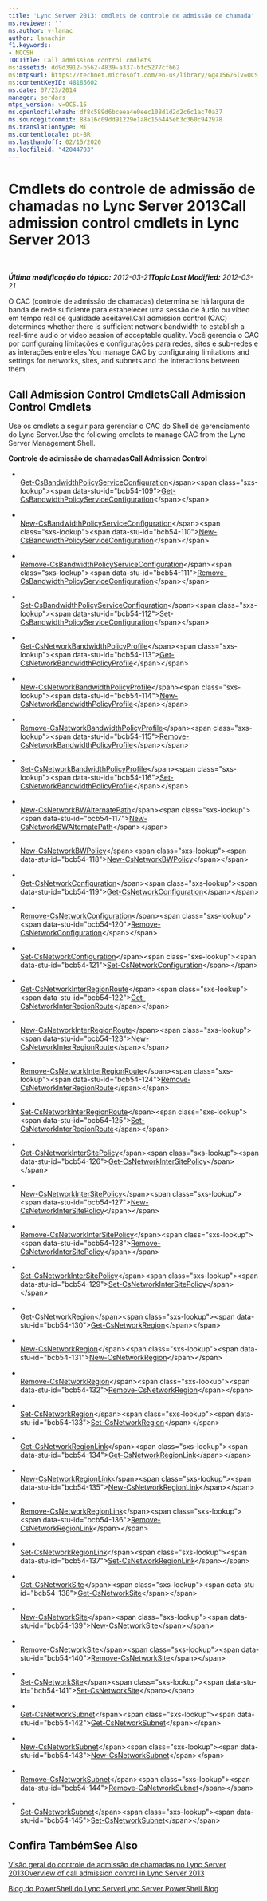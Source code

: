 ```yaml
---
title: 'Lync Server 2013: cmdlets de controle de admissão de chamada'
ms.reviewer: ''
ms.author: v-lanac
author: lanachin
f1.keywords:
- NOCSH
TOCTitle: Call admission control cmdlets
ms:assetid: dd9d3912-b562-4839-a337-bfc5277cfb62
ms:mtpsurl: https://technet.microsoft.com/en-us/library/Gg415676(v=OCS.15)
ms:contentKeyID: 48185602
ms.date: 07/23/2014
manager: serdars
mtps_version: v=OCS.15
ms.openlocfilehash: df8c589d6bceea4e0eec108d1d2d2c6c1ac70a37
ms.sourcegitcommit: 88a16c09dd91229e1a8c156445eb3c360c942978
ms.translationtype: MT
ms.contentlocale: pt-BR
ms.lasthandoff: 02/15/2020
ms.locfileid: "42044703"
---
```

<div data-xmlns="http://www.w3.org/1999/xhtml">

<div class="topic" data-xmlns="http://www.w3.org/1999/xhtml" data-msxsl="urn:schemas-microsoft-com:xslt" data-cs="http://msdn.microsoft.com/">

<div data-asp="http://msdn2.microsoft.com/asp">

# <a name="call-admission-control-cmdlets-in-lync-server-2013"></a><span data-ttu-id="bcb54-102">Cmdlets do controle de admissão de chamadas no Lync Server 2013</span><span class="sxs-lookup"><span data-stu-id="bcb54-102">Call admission control cmdlets in Lync Server 2013</span></span>

</div>

<div id="mainSection">

<div id="mainBody">

<span> </span>

<span data-ttu-id="bcb54-103">_**Última modificação do tópico:** 2012-03-21_</span><span class="sxs-lookup"><span data-stu-id="bcb54-103">_**Topic Last Modified:** 2012-03-21_</span></span>

<span data-ttu-id="bcb54-104">O CAC (controle de admissão de chamadas) determina se há largura de banda de rede suficiente para estabelecer uma sessão de áudio ou vídeo em tempo real de qualidade aceitável.</span><span class="sxs-lookup"><span data-stu-id="bcb54-104">Call admission control (CAC) determines whether there is sufficient network bandwidth to establish a real-time audio or video session of acceptable quality.</span></span> <span data-ttu-id="bcb54-105">Você gerencia o CAC por configuraing limitações e configurações para redes, sites e sub-redes e as interações entre eles.</span><span class="sxs-lookup"><span data-stu-id="bcb54-105">You manage CAC by configuraing limitations and settings for networks, sites, and subnets and the interactions between them.</span></span>

<div>

## <a name="call-admission-control-cmdlets"></a><span data-ttu-id="bcb54-106">Call Admission Control Cmdlets</span><span class="sxs-lookup"><span data-stu-id="bcb54-106">Call Admission Control Cmdlets</span></span>

<span data-ttu-id="bcb54-107">Use os cmdlets a seguir para gerenciar o CAC do Shell de gerenciamento do Lync Server.</span><span class="sxs-lookup"><span data-stu-id="bcb54-107">Use the following cmdlets to manage CAC from the Lync Server Management Shell.</span></span>

<span data-ttu-id="bcb54-108">**Controle de admissão de chamadas**</span><span class="sxs-lookup"><span data-stu-id="bcb54-108">**Call Admission Control**</span></span>

  - <span></span>  
    <span data-ttu-id="bcb54-109">[Get-CsBandwidthPolicyServiceConfiguration](https://technet.microsoft.com/library/Gg412727(v=OCS.15))</span><span class="sxs-lookup"><span data-stu-id="bcb54-109">[Get-CsBandwidthPolicyServiceConfiguration](https://technet.microsoft.com/library/Gg412727(v=OCS.15))</span></span>

  - <span></span>  
    <span data-ttu-id="bcb54-110">[New-CsBandwidthPolicyServiceConfiguration](https://technet.microsoft.com/library/Gg398175(v=OCS.15))</span><span class="sxs-lookup"><span data-stu-id="bcb54-110">[New-CsBandwidthPolicyServiceConfiguration](https://technet.microsoft.com/library/Gg398175(v=OCS.15))</span></span>

  - <span></span>  
    <span data-ttu-id="bcb54-111">[Remove-CsBandwidthPolicyServiceConfiguration](https://technet.microsoft.com/library/Gg398877(v=OCS.15))</span><span class="sxs-lookup"><span data-stu-id="bcb54-111">[Remove-CsBandwidthPolicyServiceConfiguration](https://technet.microsoft.com/library/Gg398877(v=OCS.15))</span></span>

  - <span></span>  
    <span data-ttu-id="bcb54-112">[Set-CsBandwidthPolicyServiceConfiguration](https://technet.microsoft.com/library/Gg412863(v=OCS.15))</span><span class="sxs-lookup"><span data-stu-id="bcb54-112">[Set-CsBandwidthPolicyServiceConfiguration](https://technet.microsoft.com/library/Gg412863(v=OCS.15))</span></span>

<!-- end list -->

  - <span></span>  
    <span data-ttu-id="bcb54-113">[Get-CsNetworkBandwidthPolicyProfile](https://technet.microsoft.com/library/Gg425815(v=OCS.15))</span><span class="sxs-lookup"><span data-stu-id="bcb54-113">[Get-CsNetworkBandwidthPolicyProfile](https://technet.microsoft.com/library/Gg425815(v=OCS.15))</span></span>

  - <span></span>  
    <span data-ttu-id="bcb54-114">[New-CsNetworkBandwidthPolicyProfile](https://technet.microsoft.com/library/Gg398675(v=OCS.15))</span><span class="sxs-lookup"><span data-stu-id="bcb54-114">[New-CsNetworkBandwidthPolicyProfile](https://technet.microsoft.com/library/Gg398675(v=OCS.15))</span></span>

  - <span></span>  
    <span data-ttu-id="bcb54-115">[Remove-CsNetworkBandwidthPolicyProfile](https://technet.microsoft.com/library/Gg398609(v=OCS.15))</span><span class="sxs-lookup"><span data-stu-id="bcb54-115">[Remove-CsNetworkBandwidthPolicyProfile](https://technet.microsoft.com/library/Gg398609(v=OCS.15))</span></span>

  - <span></span>  
    <span data-ttu-id="bcb54-116">[Set-CsNetworkBandwidthPolicyProfile](https://technet.microsoft.com/library/Gg398338(v=OCS.15))</span><span class="sxs-lookup"><span data-stu-id="bcb54-116">[Set-CsNetworkBandwidthPolicyProfile](https://technet.microsoft.com/library/Gg398338(v=OCS.15))</span></span>

<!-- end list -->

  - <span></span>  
    <span data-ttu-id="bcb54-117">[New-CsNetworkBWAlternatePath](https://technet.microsoft.com/library/Gg398732(v=OCS.15))</span><span class="sxs-lookup"><span data-stu-id="bcb54-117">[New-CsNetworkBWAlternatePath](https://technet.microsoft.com/library/Gg398732(v=OCS.15))</span></span>

<!-- end list -->

  - <span></span>  
    <span data-ttu-id="bcb54-118">[New-CsNetworkBWPolicy](https://technet.microsoft.com/library/Gg412916(v=OCS.15))</span><span class="sxs-lookup"><span data-stu-id="bcb54-118">[New-CsNetworkBWPolicy](https://technet.microsoft.com/library/Gg412916(v=OCS.15))</span></span>

<!-- end list -->

  - <span></span>  
    <span data-ttu-id="bcb54-119">[Get-CsNetworkConfiguration](https://technet.microsoft.com/library/Gg398140(v=OCS.15))</span><span class="sxs-lookup"><span data-stu-id="bcb54-119">[Get-CsNetworkConfiguration](https://technet.microsoft.com/library/Gg398140(v=OCS.15))</span></span>

  - <span></span>  
    <span data-ttu-id="bcb54-120">[Remove-CsNetworkConfiguration](https://technet.microsoft.com/library/Gg398938(v=OCS.15))</span><span class="sxs-lookup"><span data-stu-id="bcb54-120">[Remove-CsNetworkConfiguration](https://technet.microsoft.com/library/Gg398938(v=OCS.15))</span></span>

  - <span></span>  
    <span data-ttu-id="bcb54-121">[Set-CsNetworkConfiguration](https://technet.microsoft.com/library/Gg398927(v=OCS.15))</span><span class="sxs-lookup"><span data-stu-id="bcb54-121">[Set-CsNetworkConfiguration](https://technet.microsoft.com/library/Gg398927(v=OCS.15))</span></span>

<!-- end list -->

  - <span></span>  
    <span data-ttu-id="bcb54-122">[Get-CsNetworkInterRegionRoute](https://technet.microsoft.com/library/Gg425817(v=OCS.15))</span><span class="sxs-lookup"><span data-stu-id="bcb54-122">[Get-CsNetworkInterRegionRoute](https://technet.microsoft.com/library/Gg425817(v=OCS.15))</span></span>

  - <span></span>  
    <span data-ttu-id="bcb54-123">[New-CsNetworkInterRegionRoute](https://technet.microsoft.com/library/Gg398779(v=OCS.15))</span><span class="sxs-lookup"><span data-stu-id="bcb54-123">[New-CsNetworkInterRegionRoute](https://technet.microsoft.com/library/Gg398779(v=OCS.15))</span></span>

  - <span></span>  
    <span data-ttu-id="bcb54-124">[Remove-CsNetworkInterRegionRoute](https://technet.microsoft.com/library/Gg398743(v=OCS.15))</span><span class="sxs-lookup"><span data-stu-id="bcb54-124">[Remove-CsNetworkInterRegionRoute](https://technet.microsoft.com/library/Gg398743(v=OCS.15))</span></span>

  - <span></span>  
    <span data-ttu-id="bcb54-125">[Set-CsNetworkInterRegionRoute](https://technet.microsoft.com/library/Gg398410(v=OCS.15))</span><span class="sxs-lookup"><span data-stu-id="bcb54-125">[Set-CsNetworkInterRegionRoute](https://technet.microsoft.com/library/Gg398410(v=OCS.15))</span></span>

<!-- end list -->

  - <span></span>  
    <span data-ttu-id="bcb54-126">[Get-CsNetworkInterSitePolicy](https://technet.microsoft.com/library/Gg412769(v=OCS.15))</span><span class="sxs-lookup"><span data-stu-id="bcb54-126">[Get-CsNetworkInterSitePolicy](https://technet.microsoft.com/library/Gg412769(v=OCS.15))</span></span>

  - <span></span>  
    <span data-ttu-id="bcb54-127">[New-CsNetworkInterSitePolicy](https://technet.microsoft.com/library/Gg398994(v=OCS.15))</span><span class="sxs-lookup"><span data-stu-id="bcb54-127">[New-CsNetworkInterSitePolicy](https://technet.microsoft.com/library/Gg398994(v=OCS.15))</span></span>

  - <span></span>  
    <span data-ttu-id="bcb54-128">[Remove-CsNetworkInterSitePolicy](https://technet.microsoft.com/library/Gg398963(v=OCS.15))</span><span class="sxs-lookup"><span data-stu-id="bcb54-128">[Remove-CsNetworkInterSitePolicy](https://technet.microsoft.com/library/Gg398963(v=OCS.15))</span></span>

  - <span></span>  
    <span data-ttu-id="bcb54-129">[Set-CsNetworkInterSitePolicy](https://technet.microsoft.com/library/Gg398772(v=OCS.15))</span><span class="sxs-lookup"><span data-stu-id="bcb54-129">[Set-CsNetworkInterSitePolicy](https://technet.microsoft.com/library/Gg398772(v=OCS.15))</span></span>

<!-- end list -->

  - <span></span>  
    <span data-ttu-id="bcb54-130">[Get-CsNetworkRegion](https://technet.microsoft.com/library/Gg398406(v=OCS.15))</span><span class="sxs-lookup"><span data-stu-id="bcb54-130">[Get-CsNetworkRegion](https://technet.microsoft.com/library/Gg398406(v=OCS.15))</span></span>

  - <span></span>  
    <span data-ttu-id="bcb54-131">[New-CsNetworkRegion](https://technet.microsoft.com/library/Gg425829(v=OCS.15))</span><span class="sxs-lookup"><span data-stu-id="bcb54-131">[New-CsNetworkRegion](https://technet.microsoft.com/library/Gg425829(v=OCS.15))</span></span>

  - <span></span>  
    <span data-ttu-id="bcb54-132">[Remove-CsNetworkRegion](https://technet.microsoft.com/library/Gg398466(v=OCS.15))</span><span class="sxs-lookup"><span data-stu-id="bcb54-132">[Remove-CsNetworkRegion](https://technet.microsoft.com/library/Gg398466(v=OCS.15))</span></span>

  - <span></span>  
    <span data-ttu-id="bcb54-133">[Set-CsNetworkRegion](https://technet.microsoft.com/library/Gg413089(v=OCS.15))</span><span class="sxs-lookup"><span data-stu-id="bcb54-133">[Set-CsNetworkRegion](https://technet.microsoft.com/library/Gg413089(v=OCS.15))</span></span>

<!-- end list -->

  - <span></span>  
    <span data-ttu-id="bcb54-134">[Get-CsNetworkRegionLink](https://technet.microsoft.com/library/Gg398972(v=OCS.15))</span><span class="sxs-lookup"><span data-stu-id="bcb54-134">[Get-CsNetworkRegionLink](https://technet.microsoft.com/library/Gg398972(v=OCS.15))</span></span>

  - <span></span>  
    <span data-ttu-id="bcb54-135">[New-CsNetworkRegionLink](https://technet.microsoft.com/library/Gg398437(v=OCS.15))</span><span class="sxs-lookup"><span data-stu-id="bcb54-135">[New-CsNetworkRegionLink](https://technet.microsoft.com/library/Gg398437(v=OCS.15))</span></span>

  - <span></span>  
    <span data-ttu-id="bcb54-136">[Remove-CsNetworkRegionLink](https://technet.microsoft.com/library/Gg413012(v=OCS.15))</span><span class="sxs-lookup"><span data-stu-id="bcb54-136">[Remove-CsNetworkRegionLink](https://technet.microsoft.com/library/Gg413012(v=OCS.15))</span></span>

  - <span></span>  
    <span data-ttu-id="bcb54-137">[Set-CsNetworkRegionLink](https://technet.microsoft.com/library/Gg412867(v=OCS.15))</span><span class="sxs-lookup"><span data-stu-id="bcb54-137">[Set-CsNetworkRegionLink](https://technet.microsoft.com/library/Gg412867(v=OCS.15))</span></span>

<!-- end list -->

  - <span></span>  
    <span data-ttu-id="bcb54-138">[Get-CsNetworkSite](https://technet.microsoft.com/library/Gg398766(v=OCS.15))</span><span class="sxs-lookup"><span data-stu-id="bcb54-138">[Get-CsNetworkSite](https://technet.microsoft.com/library/Gg398766(v=OCS.15))</span></span>

  - <span></span>  
    <span data-ttu-id="bcb54-139">[New-CsNetworkSite](https://technet.microsoft.com/library/Gg398365(v=OCS.15))</span><span class="sxs-lookup"><span data-stu-id="bcb54-139">[New-CsNetworkSite](https://technet.microsoft.com/library/Gg398365(v=OCS.15))</span></span>

  - <span></span>  
    <span data-ttu-id="bcb54-140">[Remove-CsNetworkSite](https://technet.microsoft.com/library/Gg398135(v=OCS.15))</span><span class="sxs-lookup"><span data-stu-id="bcb54-140">[Remove-CsNetworkSite](https://technet.microsoft.com/library/Gg398135(v=OCS.15))</span></span>

  - <span></span>  
    <span data-ttu-id="bcb54-141">[Set-CsNetworkSite](https://technet.microsoft.com/library/Gg398295(v=OCS.15))</span><span class="sxs-lookup"><span data-stu-id="bcb54-141">[Set-CsNetworkSite](https://technet.microsoft.com/library/Gg398295(v=OCS.15))</span></span>

<!-- end list -->

  - <span></span>  
    <span data-ttu-id="bcb54-142">[Get-CsNetworkSubnet](https://technet.microsoft.com/library/Gg412825(v=OCS.15))</span><span class="sxs-lookup"><span data-stu-id="bcb54-142">[Get-CsNetworkSubnet](https://technet.microsoft.com/library/Gg412825(v=OCS.15))</span></span>

  - <span></span>  
    <span data-ttu-id="bcb54-143">[New-CsNetworkSubnet](https://technet.microsoft.com/library/Gg398226(v=OCS.15))</span><span class="sxs-lookup"><span data-stu-id="bcb54-143">[New-CsNetworkSubnet](https://technet.microsoft.com/library/Gg398226(v=OCS.15))</span></span>

  - <span></span>  
    <span data-ttu-id="bcb54-144">[Remove-CsNetworkSubnet](https://technet.microsoft.com/library/Gg425726(v=OCS.15))</span><span class="sxs-lookup"><span data-stu-id="bcb54-144">[Remove-CsNetworkSubnet](https://technet.microsoft.com/library/Gg425726(v=OCS.15))</span></span>

  - <span></span>  
    <span data-ttu-id="bcb54-145">[Set-CsNetworkSubnet](https://technet.microsoft.com/library/Gg412739(v=OCS.15))</span><span class="sxs-lookup"><span data-stu-id="bcb54-145">[Set-CsNetworkSubnet](https://technet.microsoft.com/library/Gg412739(v=OCS.15))</span></span>

</div>

<div>

## <a name="see-also"></a><span data-ttu-id="bcb54-146">Confira Também</span><span class="sxs-lookup"><span data-stu-id="bcb54-146">See Also</span></span>


[<span data-ttu-id="bcb54-147">Visão geral do controle de admissão de chamadas no Lync Server 2013</span><span class="sxs-lookup"><span data-stu-id="bcb54-147">Overview of call admission control in Lync Server 2013</span></span>](lync-server-2013-overview-of-call-admission-control.md)  


[<span data-ttu-id="bcb54-148">Blog do PowerShell do Lync Server</span><span class="sxs-lookup"><span data-stu-id="bcb54-148">Lync Server PowerShell Blog</span></span>](http://go.microsoft.com/fwlink/p/?linkid=203150)  
  

</div>

</div>

<span> </span>

</div>

</div>

</div>


